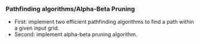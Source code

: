 ### Pathfinding algorithms/Alpha-Beta Pruning

- First: implement two efficient pathfinding algorithms to find a path within a given input grid. 
- Second: implement alpha-beta pruning algorithm. 
